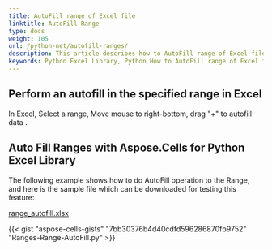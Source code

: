 ```yaml
---
title: AutoFill range of Excel file
linktitle: AutoFill Range
type: docs
weight: 105
url: /python-net/autofill-ranges/
description: This article describes how to AutoFill range of Excel file with Aspose.Cells for Python via .NET library.
keywords: Python Excel Library, Python How to AutoFill range of Excel file, Python How to Perform an autofill in the specified range with python excel library.
---
```



##  **Perform an autofill in the specified range in Excel**

In Excel, Select a range, Move mouse to right-bottom, drag "+" to autofill data .

## **Auto Fill Ranges with Aspose.Cells for Python Excel Library**

The following example shows how to do AutoFill operation to the Range, and here is the sample file which can be downloaded for testing this feature:

[range_autofill.xlsx](range_autofill.xlsx)

{{< gist "aspose-cells-gists" "7bb30376b4d40cdfd596286870fb9752" "Ranges-Range-AutoFill.py" >}}

